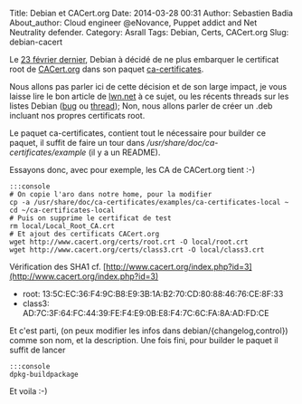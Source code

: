 Title: Debian et CACert.org
Date: 2014-03-28 00:31
Author: Sebastien Badia
About_author: Cloud engineer @eNovance, Puppet addict and Net Neutrality defender.
Category: Asrall
Tags: Debian, Certs, CACert.org
Slug: debian-cacert

Le [23 février dernier](http://anonscm.debian.org/gitweb/?p=collab-maint/ca-certificates.git;a=commit;h=dc63c085c390ee126f9100fee23c902d610a9bab), Debian à décidé de ne plus embarquer le certificat root de [CACert.org](http://cacert.org/) dans son paquet [ca-certificates](http://packages.qa.debian.org/c/ca-certificates.html).

Nous allons pas parler ici de cette décision et de son large impact, je vous laisse lire le bon article de [lwn.net](http://lwn.net/SubscriberLink/590879/cc288a6be9b64e4d/) à ce sujet, ou les récents threads sur les listes Debian ([bug](https://bugs.debian.org/cgi-bin/bugreport.cgi?bug=718434) ou [thread](https://lists.debian.org/debian-devel/2014/03/msg00375.html)); Non, nous allons parler de créer un .deb incluant nos propres certificats root.

Le paquet ca-certificates, contient tout le nécessaire pour builder ce paquet, il suffit de faire un tour dans */usr/share/doc/ca-certificates/example* (il y a un README).

Essayons donc, avec pour exemple, les CA de CACert.org tient :-)

    :::console
    # On copie l'aro dans notre home, pour la modifier
    cp -a /usr/share/doc/ca-certificates/examples/ca-certificates-local ~
    cd ~/ca-certificates-local
    # Puis on supprime le certificat de test
    rm local/Local_Root_CA.crt
    # Et ajout des certificats CACert.org
    wget http://www.cacert.org/certs/root.crt -O local/root.crt
    wget http://www.cacert.org/certs/class3.crt -O local/class3.crt

Vérification des SHA1 cf. [http://www.cacert.org/index.php?id=3](http://www.cacert.org/index.php?id=3)

* root: 13:5C:EC:36:F4:9C:B8:E9:3B:1A:B2:70:CD:80:88:46:76:CE:8F:33
* class3: AD:7C:3F:64:FC:44:39:FE:F4:E9:0B:E8:F4:7C:6C:FA:8A:AD:FD:CE

Et c'est parti, (on peux modifier les infos dans debian/{changelog,control}) comme son nom, et la description. Une fois fini, pour builder le paquet il suffit de lancer

    :::console
    dpkg-buildpackage

Et voila :-)
